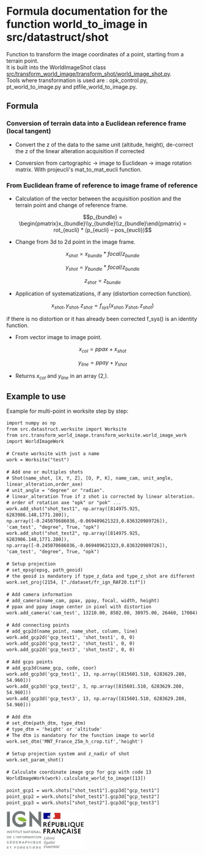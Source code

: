 # Formula documentation for the function world_to_image in src/datastruct/shot

Function to transform the image coordinates of a point, starting from a terrain point.  
It is built into the WorldImageShot class [src/transform_world_image/transform_shot/world_image_shot.py](../../src/transform_world_image/transform_shot/world_image_shot.py).  
Tools where transformation is used are : opk_control.py, pt_world_to_image.py and ptfile_world_to_image.py.

## Formula

### Conversion of terrain data into a Euclidean reference frame (local tangent)

* Convert the z of the data to the same unit (altitude, height), de-correct the z of the linear alteration acquisition if corrected

* Conversion from cartographic -> image to Euclidean -> image rotation matrix. With projeucli's mat_to_mat_eucli function.

### From Euclidean frame of reference to image frame of reference

* Calculation of the vector between the acquisition position and the terrain point and change of reference frame.
```math
p_{bundle} = \begin{pmatrix}x_{bundle}\\y_{bundle}\\z_{bundle}\end{pmatrix} = rot_{eucli} * (p_{eucli} – pos_{eucli})
```

* Change from 3d to 2d point in the image frame.
```math
x_{shot} = x_{bundle} * focal / z_{bundle}
```
```math
y_{shot} = y_{bundle} * focal / z_{bundle}
```
```math
z_{shot} = z_{bundle}
```


* Application of systematizations, if any (distortion correction function).
```math
x_{shot}, y_{shot}, z_{shot} = f_{sys}(x_{shot}, y_{shot}, z_{shot})
```
if there is no distortion or it has already been corrected f_sys() is an identity function.

* From vector image to image point.
```math
x_{col} = ppax + x_{shot}
```
```math
y_{line} = ppay + y_{shot}
```

* Returns $x_{col}$ and $y_{line}$ in an array (2,).

## Example to use

Example for multi-point in worksite step by step:
```
import numpy as np
from src.datastruct.worksite import Worksite
from src.transform_world_image.transform_worksite.world_image_work import WorldImageWork

# Create worksite with just a name
work = Worksite("test")

# Add one or multiples shots
# Shot(name_shot, [X, Y, Z], [O, P, K], name_cam, unit_angle, linear_alteration,order_axe)
# unit_angle = "degree" or "radian".
# linear_alteration True if z shot is corrected by linear alteration.
# order of rotation axe "opk" or "pok" ...
work.add_shot("shot_test1", np.array([814975.925, 6283986.148,1771.280]), np.array([-0.245070686036,-0.069409621323,0.836320989726]), 'cam_test', "degree", True, "opk")
work.add_shot("shot_test2", np.array([814975.925, 6283986.148,1771.280]), np.array([-0.245070686036,-0.069409621323,0.836320989726]), 'cam_test', "degree", True, "opk")

# Setup projection
# set_epsg(epsg, path_geoid)
# the geoid is mandatory if type_z_data and type_z_shot are different
work.set_proj(2154, ["./dataset/fr_ign_RAF20.tif"])

# Add camera information
# add_camera(name_cam, ppax, ppay, focal, width, height)
# ppax and ppay image center in pixel with distortion
work.add_camera('cam_test', 13210.00, 8502.00, 30975.00, 26460, 17004)

# Add connecting points
# add_gcp2d(name_point, name_shot, column, line)
work.add_gcp2d('gcp_test1', 'shot_test1', 0, 0)
work.add_gcp2d('gcp_test2', 'shot_test1', 0, 0)
work.add_gcp2d('gcp_test3', 'shot_test2', 0, 0)

# Add gcps points
# add_gcp3d(name_gcp, code, coor)
work.add_gcp3d('gcp_test1', 13, np.array([815601.510, 6283629.280, 54.960]))
work.add_gcp3d('gcp_test2', 3, np.array([815601.510, 6283629.280, 54.960]))
work.add_gcp3d('gcp_test3', 13, np.array([815601.510, 6283629.280, 54.960]))

# Add dtm
# set_dtm(path_dtm, type_dtm)
# type_dtm = 'height' or 'altitude'
# The dtm is mandatory for the function image to world
work.set_dtm('MNT_France_25m_h_crop.tif','height')

# Setup projection system and z_nadir of shot
work.set_param_shot()

# Calculate coordinate image gcp for gcp with code 13
WorldImageWork(work).calculate_world_to_image([13])

point_gcp1 = work.shots["shot_test1"].gcp3d["gcp_test1"]
point_gcp2 = work.shots["shot_test1"].gcp3d["gcp_test2"]
point_gcp3 = work.shots["shot_test2"].gcp3d["gcp_test3"]
```

![logo ign](../image/logo_ign.png) ![logo fr](../image/Republique_Francaise_Logo.png)